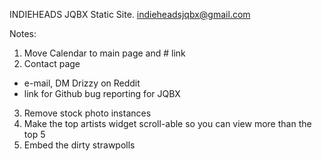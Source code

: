 
INDIEHEADS JQBX Static Site.
indieheadsjqbx@gmail.com


Notes:
1. Move Calendar to main page and # link
2. Contact page
* e-mail, DM Drizzy on Reddit
* link for Github bug reporting for JQBX
3. Remove stock photo instances
4. Make the top artists widget scroll-able so you can view more than the top 5
5. Embed the dirty strawpolls
